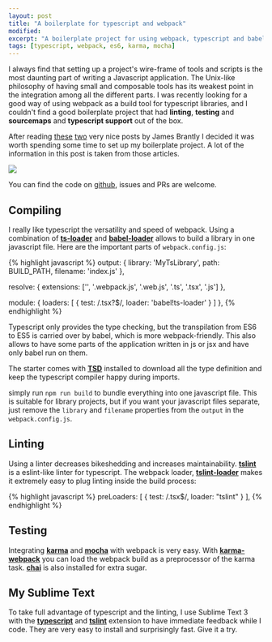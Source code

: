 ```yaml
---
layout: post
title: "A boilerplate for typescript and webpack"
modified:
excerpt: "A boilerplate project for using webpack, typescript and babel together"
tags: [typescript, webpack, es6, karma, mocha]
---
```


I always find that setting up a project's wire-frame of tools and scripts is the most daunting part of writing a Javascript application. The Unix-like philosophy of having small and composable tools has its weakest point in the integration among all the different parts. I was recently looking for a good way of using webpack as a build tool for typescript libraries, and I couldn't find a good boilerplate project that had **linting**, **testing** and **sourcemaps** and **typescript support** out of the box.

After reading [these](http://www.jbrantly.com/typescript-and-webpack/) [two](http://www.jbrantly.com/es6-modules-with-typescript-and-webpack/) very nice posts by James Brantly I decided it was worth spending some time to set up my boilerplate project. A lot of the information in this post is taken from those articles.

![](https://imgs.xkcd.com/comics/is_it_worth_the_time.png)

You can find the code on [github](https://github.com/itajaja/tslib-webpack-starter), issues and PRs are welcome.

## Compiling

I really like typescript the versatility and speed of webpack. Using a combination of [**ts-loader**](https://github.com/TypeStrong/ts-loader) and [**babel-loader**](https://github.com/babel/babel-loader) allows to build a library in one javascript file. Here are the important parts of `webpack.config.js`:

{% highlight javascript %}
output: {
  library: 'MyTsLibrary',
  path: BUILD_PATH,
  filename: 'index.js'
},

resolve: {
  extensions: ['', '.webpack.js', '.web.js', '.ts', '.tsx', '.js']
},

module: {
  loaders: [ { test: /\.tsx?$/, loader: 'babel!ts-loader' } ]
},
{% endhighlight %}

Typescript only provides the type checking, but the transpilation from ES6 to ES5 is carried over by babel, which is more webpack-friendly. This also allows to have some parts of the application written in js or jsx and have only babel run on them.

The starter comes with [**TSD**](http://definitelytyped.org/tsd/) installed to download all the type definition and keep the typescript compiler happy during imports.

simply run `npm run build` to bundle everything into one javascript file. This is suitable for library projects, but if you want your javascript files separate, just remove the `library` and `filename` properties from the `output` in the `webpack.config.js`.

## Linting

Using a linter decreases bikeshedding and increases maintainability. [**tslint**](https://github.com/palantir/tslint) is a eslint-like linter for typescript. The webpack loader, [**tslint-loader**](https://github.com/wbuchwalter/tslint-loader) makes it extremely easy to plug linting inside the build process:

{% highlight javascript %}
preLoaders: [ { test: /\.tsx$/, loader: "tslint" } ],
{% endhighlight %}

## Testing

Integrating [**karma**](http://karma-runner.github.io/0.13/index.html) and [**mocha**](https://mochajs.org/) with webpack is very easy. With [**karma-webpack**](https://github.com/webpack/karma-webpack) you can load the webpack build as a preprocessor of the karma task. [**chai**](http://chaijs.com/) is also installed for extra sugar.

## My Sublime Text

To take full advantage of typescript and the linting, I use Sublime Text 3 with the [**typescript**](https://github.com/Microsoft/Typescript-Sublime-plugin) and [**tslint**](https://github.com/lavrton/SublimeLinter-contrib-tslint) extension to have immediate feedback while I code. They are very easy to install and surprisingly fast. Give it a try.